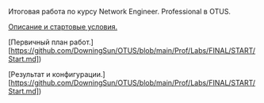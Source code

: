 Итоговая работа по курсу  Network Engineer. Professional в OTUS.

[Описание и стартовые условия.](https://github.com/DowningSun/OTUS/blob/main/Prof/Labs/FINAL/START/Start.md)

[Первичный план работ.][https://github.com/DowningSun/OTUS/blob/main/Prof/Labs/FINAL/START/Start.md])

[Результат и конфигурации.][https://github.com/DowningSun/OTUS/blob/main/Prof/Labs/FINAL/START/Start.md])
